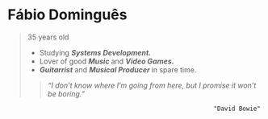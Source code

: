 <h1>Fábio Dominguês</h1>


> 35 years old
>
> - Studying <em><strong> Systems Development. </em></strong>
> - Lover of good <em><strong> Music </em></strong> and <em><strong> Video Games. </em></strong>
> - <em><strong>Guitarrist</em></strong> and <em><strong> Musical Producer </em></strong> in spare time.
>> *“I don’t know where I’m going from here, but I promise it won’t be boring.”*
>>
                                                             "David Bowie"
